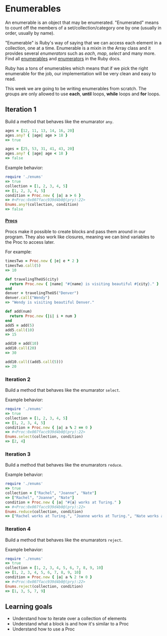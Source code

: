 # Enumerables

An enumerable is an object that may be enumerated. "Enumerated" means to count off the members of a set/collection/category one by one (usually in order, usually by name).

"Enumerable" is Ruby's way of saying that we can access each element in a collection, one at a time. Enumerable is a mixin in the Array class and it provides several _enumerators_ such as _each_, _map_, _select_ and many more. Find all [enumerables](http://ruby-doc.org/core-2.3.0/Enumerable.html) and [enumerators](http://ruby-doc.org/core-2.2.0/Enumerator.html) in the Ruby docs.

Ruby has a tons of enumerables which means that if we pick the right enumerable for the job, our implementation will be very clean and easy to read.

This week we are going to be writing enumerables from scratch. The groups are only allowed to use __each__, __until__ loops, __while__ loops and __for__ loops.

## Iteration 1

Build a method that behaves like the enumarator `any`.

```rb
ages = [12, 11, 13, 14, 16, 20]
ages.any? { |age| age > 18 }        
=> true

ages = [25, 53, 31, 41, 43, 20]
ages.any? { |age| age < 18 }        
=> false   
```

Example behavior:

```rb
require './enums'
=> true
collection = [1, 2, 3, 4, 5]
=> [1, 2, 3, 4, 5]
condition = Proc.new { |a| a > 6 }
=> #<Proc:0x007facc939d4b0@(pry):22>
Enums.any?(collection, condition)
=> false
```

#### [Procs](http://ruby-doc.org/core-2.3.0/Proc.html)

Procs make it possible to create blocks and pass them around in our program. They also work like closures, meaning we can bind variables to the Proc to access later.

For example:

```rb
timesTwo = Proc.new { |e| e * 2 }
timesTwo.call(5)
=> 10

def travelingTheUS(city)
  return Proc.new { |name| "#{name} is visiting beautiful #{city}." }
end
denver = travelingTheUS("Denver")
denver.call("Wendy")
=> "Wendy is visiting beautiful Denver."

def add(num)
  return Proc.new {|i| i + num }    
end
add5 = add(5)
add5.call(10)
=> 15

add10 = add(10)
add10.call(20)
=> 30

add10.call((add5.call(5)))
=> 20
```

### Iteration 2

Build a method that behaves like the enumarator `select`.

Example behavior:

```rb
require './enums'
=> true
collection = [1, 2, 3, 4, 5]
=> [1, 2, 3, 4, 5]
condition = Proc.new { |a| a % 2 == 0 }
=> #<Proc:0x007facc939d4b0@(pry):22>
Enums.select(collection, condition)
=> [2, 4]
```

### Iteration 3

Build a method that behaves like the enumarators `reduce`.

Example behavior:

```rb
require './enums'
=> true
collection = ["Rachel", "Joanne", "Nate"]
=> ["Rachel", "Joanne", "Nate"]
condition = Proc.new { |a| "#{a} works at Turing." }
=> #<Proc:0x007facc939d4b0@(pry):22>
Enums.reduce(collection, condition)
=> ["Rachel works at Turing.", "Joanne works at Turing.", "Nate works at Turing."]
```

### Iteration 4

Build a method that behaves like the enumarators `reject`.

Example behavior:

```rb
require './enums'
=> true
collection = [1, 2, 3, 4, 5, 6, 7, 8, 9, 10]
=> [1, 2, 3, 4, 5, 6, 7, 8, 9, 10]
condition = Proc.new { |a| a % 2 != 0 }
=> #<Proc:0x007facc939d4b0@(pry):22>
Enums.reject(collection, condition)
=> [1, 3, 5, 7, 9]
```

## Learning goals

* Understand how to iterate over a collection of elements
* Understand what a block is and how it's similar to a Proc
* Understand how to use a Proc
